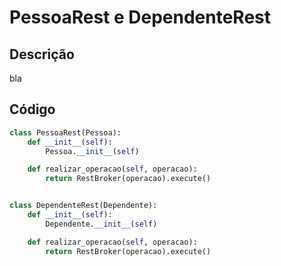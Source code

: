 # PessoaRest e DependenteRest

## Descrição

bla

## Código

```py
class PessoaRest(Pessoa):
    def __init__(self):
        Pessoa.__init__(self)

    def realizar_operacao(self, operacao):
        return RestBroker(operacao).execute()


class DependenteRest(Dependente):
    def __init__(self):
        Dependente.__init__(self)

    def realizar_operacao(self, operacao):
        return RestBroker(operacao).execute()
```



